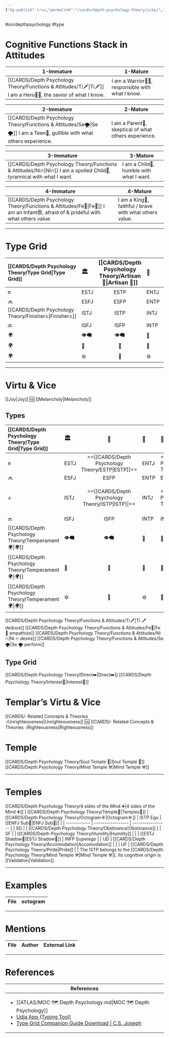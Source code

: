 ```yaml
---
{"dg-publish":true,"permalink":"/cards/depth-psychology-theory/istp/","created":"2023-01-05T15:34:59.704+01:00","updated":"2023-04-27T10:42:12.294+02:00"}
---
```


#on/depthpsychology  #type 

# Cognitive Functions Stack in Attitudes 
| 1-Immature                                             | 1-Mature                                            |
| ------------------------------------------------------ | --------------------------------------------------- |
| [[CARDS/Depth Psychology Theory/Functions & Attitudes/Ti🗡️\|Ti🗡️]] I am a Hero🦸‍♂️, the savior of what I know. |  I am a Warrior👨‍🚒, responsible with what I know. |

| 2-Immature                                                     | 2-Mature                                               |
| -------------------------------------------------------------- | ------------------------------------------------------ |
| [[CARDS/Depth Psychology Theory/Functions & Attitudes/Se🌪️\|Se🌪️]] I am a Teen👦, gullible with what others experience. |  I am a Parent🤨, skeptical of what others experience. |

| 3-Immature                                                    | 3-Mature                                  |
| ------------------------------------------------------------- | ----------------------------------------- |
| [[CARDS/Depth Psychology Theory/Functions & Attitudes/Ni🔥\|Ni🔥]] I am a spoiled Child🥳, tyrannical with what I want. |  I am a Child👼, humble with what I want. |

| 4-Immature                                                              | 4-Mature                                                 |
| ----------------------------------------------------------------------- | -------------------------------------------------------- |
| [[CARDS/Depth Psychology Theory/Functions & Attitudes/Fe💉\|Fe💉]] I am an Infant😨, afraid of & prideful with what others value. |  I am a King👑, faithful / brave with what others value. |


---
# Type Grid 
| [[CARDS/Depth Psychology Theory/Type Grid\|Type Grid]]         | <font size="4"> 🏛️</font> | <font size="4"> [[CARDS/Depth Psychology Theory/Artisan 🧰\|Artisan 🧰]]</font> | <font size="4"> 🔮</font> | <font size="4"> 🦄</font> | 💬 |💬| 💬 |
|:--------------------- |:------------------------- |:-------------------------:|:------------------------------------------------ |:------------------------- |:--------------------------- |:--------------------------- |:--------------------------- |
| 🔛| ESTJ|ESTP| ENTJ| ENFJ| ➡️| 👋| 🏆|
| 🔜| ESFJ|ESFP |ENTP| ENFP| ↪️| 👋| 🏃‍♂️                       |
| [[CARDS/Depth Psychology Theory/Finisher🔝\|Finisher🔝]]| ISTJ|ISTP| INTJ| INFJ| 🧘‍♂️ | 🏃‍♂️ | 🔙 | 
| 🔙| ISFJ|ISFP| INTP| INFP| ↪️| 🧘‍♂️| 🏆                          |
|🌍 | 👁️‍🗨️|👁️‍🗨️| 🧲| 🧲||                             |                             |
| 🌍 | 🐜|🦊| 🦊| 🐜||                             |                             |
|🌍| ⚙️|👀| ⚙️| 👀|                             |                             |                             |

---
# Virtu & Vice
[[Joy\|Joy]] 🆚 [[Melancholy\|Melancholy]] 

<div class="transclusion internal-embed is-loaded"><div class="markdown-embed">





## Types 
| [[CARDS/Depth Psychology Theory/Type Grid\|Type Grid]]                     | <font size="4"> 🏛️</font>   |  <font size="4"> 🧰</font>   | <font size="4"> 🔮</font> | <font size="4"> 🦄</font>    | [[CARDS/Depth Psychology Theory/Interaction Style💬\|💬]]                      |   [[CARDS/Depth Psychology Theory/Interaction Style💬\|💬]]                           |   [[CARDS/Depth Psychology Theory/Interaction Style💬\|💬]]                    |
|:-------------------- |:--------------------- |:---------------------:|:------------------------- |:--------------------- |:--------------------- |:-------------------------- |:--------------------- |
| 🔛  | ESTJ       |    ==[[CARDS/Depth Psychology Theory/ESTP\|ESTP]]==       | ENTJ |==[[CARDS/Depth Psychology Theory/ENFJ\|ENFJ]]==| ➡️      | 👋       | 🏆     |
| 🔜    |ESFJ    | ESFP    |ENTP               | ENFP           |↪️ | 👋       | 🏃‍♂️ |
| 🔝   | ISTJ             |   ==[[CARDS/Depth Psychology Theory/ISTP\|ISTP]]==   | INTJ          | ==[[CARDS/Depth Psychology Theory/INFJ\|INFJ]]==           | [[CARDS/Depth Psychology Theory/Direct➡️\|➡️]]      | [[CARDS/Depth Psychology Theory/Responding🧘‍♂️\|🧘‍♂️]] | [[CARDS/Depth Psychology Theory/Progression🏃\|🚧]] |
| 🔙 |ISFJ          |  ISFP | INTP        | INFP          | ↪️ |  🧘‍♂️  | 🏆     |
|  [[CARDS/Depth Psychology Theory/Temperament🌍\|🌍]]                     | 👁️‍🗨️ | 👁️‍🗨️ | 🧲        | 🧲    |                       |                            |                       |
|  [[CARDS/Depth Psychology Theory/Temperament🌍\|🌍]]                     | 🐜 |  🦊  | 🦊     | 🐜                       |                            |                       |
|  [[CARDS/Depth Psychology Theory/Temperament🌍\|🌍]]                     | ⚙️  |  👀   |⚙️      |👀  |                       |                            |                      |

[[CARDS/Depth Psychology Theory/Functions & Attitudes/Ti🗡️\|Ti 🗡️ deduce]]
[[CARDS/Depth Psychology Theory/Functions & Attitudes/Fe💉\|Fe 💉 empathize]] 
[[CARDS/Depth Psychology Theory/Functions & Attitudes/Ni🔥\|Ni 🔥 desire]] 
[[CARDS/Depth Psychology Theory/Functions & Attitudes/Se🌪️\|Se 🌪️ perform]] 

## Type Grid 
[[CARDS/Depth Psychology Theory/Direct➡️\|Direct➡️]] 
[[CARDS/Depth Psychology Theory/Interest👀\|Interest👀]] 

# Templar’s Virtu & Vice
[[CARDS/· Related Concepts & Theories ·/Unrighteousness\|Unrighteousness]] 🆚 [[CARDS/· Related Concepts & Theories ·/Righteousness\|Righteousness]] 

# Temple 
[[CARDS/Depth Psychology Theory/Soul Temple 👥\|Soul Temple 👥]]
[[CARDS/Depth Psychology Theory/Mind Temple ⚒️\|Mind Temple ⚒️]]




</div></div>


---
# Temples
[[CARDS/Depth Psychology Theory/4 sides of the Mind ➕\|4 sides of the Mind ➕]] | [[CARDS/Depth Psychology Theory/Temple🙏\|Temples🙏]] 
| [[CARDS/Depth Psychology Theory/Octogram☀️\|Octogram☀️]] | ISTP Ego          | [[ENFJ Sub🤸\|ENFJ Sub🤸]] |
| ------------ | ----------------- | ----------------- |
| SD           |                   | [[CARDS/Depth Psychology Theory/Obstinance\|Obstinance]]    |
| SF           |                   | [[CARDS/Depth Psychology Theory/Humility\|Humility]]    |
|              | [[ESTJ Shadow👤\|ESTJ Shadow👤]]       | INFP Superego     |
| UD           | [[CARDS/Depth Psychology Theory/Accomodation\|Accomodation]] |                   |
| UF           | [[CARDS/Depth Psychology Theory/Pride\|Pride]]           |                   |
The ISTP belongs to the [[CARDS/Depth Psychology Theory/Mind Temple ⚒️\|Mind Temple ⚒️]].
Its cognitive origin is [[Validation\|Validation]].


---
# Examples 
| File | octogram |
| ---- | -------- |

---
# Mentions
| File | Author | External Link |
| ---- | ------ | ------------- |

---
# References
| References                                                                                                                                                                                                                                                           |
| -------------------------------------------------------------------------------------------------------------------------------------------------------------------------------------------------------------------------------------------------------------------- |
| <ul><li>[[ATLAS/MOC 🗺️ Depth Psychology.md\\|MOC 🗺️ Depth Psychology]]</li><li>[Udja App (Typing Tool)](https://www.udja.app/#/)</li><li>[Type Grid Companion Guide Download \\| C.S. Joseph](https://csjoseph.life/type-grid-companion-guide-download/)</li></ul> |







